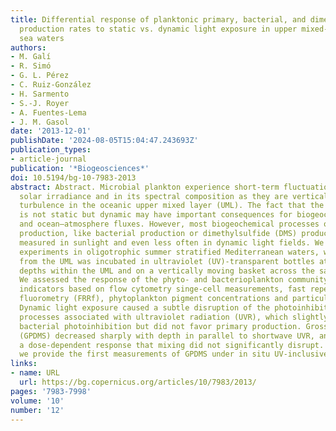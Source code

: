 ```yaml
---
title: Differential response of planktonic primary, bacterial, and dimethylsulfide
  production rates to static vs. dynamic light exposure in upper mixed-layer summer
  sea waters
authors:
- M. Galí
- R. Simó
- G. L. Pérez
- C. Ruiz-González
- H. Sarmento
- S.-J. Royer
- A. Fuentes-Lema
- J. M. Gasol
date: '2013-12-01'
publishDate: '2024-08-05T15:04:47.243693Z'
publication_types:
- article-journal
publication: '*Biogeosciences*'
doi: 10.5194/bg-10-7983-2013
abstract: Abstract. Microbial plankton experience short-term fluctuations in total
  solar irradiance and in its spectral composition as they are vertically moved by
  turbulence in the oceanic upper mixed layer (UML). The fact that the light exposure
  is not static but dynamic may have important consequences for biogeochemical processes
  and ocean–atmosphere fluxes. However, most biogeochemical processes other than primary
  production, like bacterial production or dimethylsulfide (DMS) production, are seldom
  measured in sunlight and even less often in dynamic light fields. We conducted four
  experiments in oligotrophic summer stratified Mediterranean waters, where a sample
  from the UML was incubated in ultraviolet (UV)-transparent bottles at three fixed
  depths within the UML and on a vertically moving basket across the same depth range.
  We assessed the response of the phyto- and bacterioplankton community with physiological
  indicators based on flow cytometry singe-cell measurements, fast repetition rate
  fluorometry (FRRf), phytoplankton pigment concentrations and particulate light absorption.
  Dynamic light exposure caused a subtle disruption of the photoinhibition and photoacclimation
  processes associated with ultraviolet radiation (UVR), which slightly alleviated
  bacterial photoinhibition but did not favor primary production. Gross DMS production
  (GPDMS) decreased sharply with depth in parallel to shortwave UVR, and displayed
  a dose-dependent response that mixing did not significantly disrupt. To our knowledge,
  we provide the first measurements of GPDMS under in situ UV-inclusive optical conditions.
links:
- name: URL
  url: https://bg.copernicus.org/articles/10/7983/2013/
pages: '7983-7998'
volume: '10'
number: '12'
---
```

